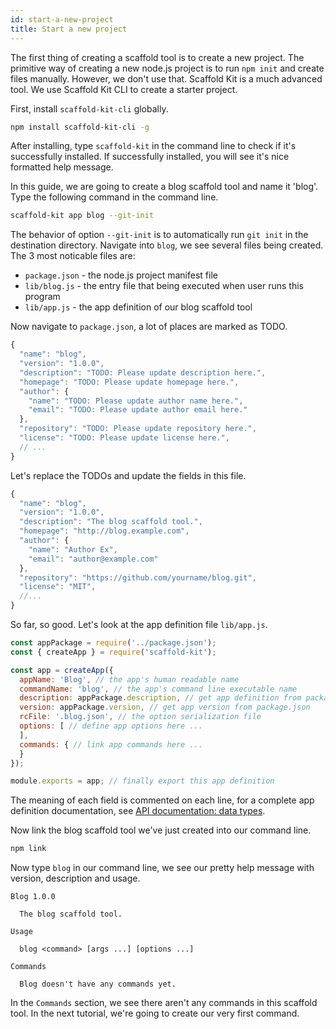 ```yaml
---
id: start-a-new-project
title: Start a new project
---
```


The first thing of creating a scaffold tool is to create a new project. The
primitive way of creating a new node.js project is to run `npm init` and create
files manually. However, we don't use that. Scaffold Kit is a much advanced
tool. We use Scaffold Kit CLI to create a starter project.

First, install `scaffold-kit-cli` globally.

```bash
npm install scaffold-kit-cli -g
```

After installing, type `scaffold-kit` in the command line to check if it's
successfully installed. If successfully installed, you will see it's nice
formatted help message.

In this guide, we are going to create a blog scaffold tool and name it 'blog'.
Type the following command in the command line.

```bash
scaffold-kit app blog --git-init
```

The behavior of option `--git-init` is to automatically run `git init` in the
destination directory. Navigate into `blog`, we see several files being created.
The 3 most noticable files are:
* `package.json` - the node.js project manifest file
* `lib/blog.js` - the entry file that being executed when user runs this program
* `lib/app.js` - the app definition of our blog scaffold tool

Now navigate to `package.json`, a lot of places are marked as TODO.

```js
{
  "name": "blog",
  "version": "1.0.0",
  "description": "TODO: Please update description here.",
  "homepage": "TODO: Please update homepage here.",
  "author": {
    "name": "TODO: Please update author name here.",
    "email": "TODO: Please update author email here."
  },
  "repository": "TODO: Please update repository here.",
  "license": "TODO: Please update license here.",
  // ...
}
```

Let's replace the TODOs and update the fields in this file.

```js
{
  "name": "blog",
  "version": "1.0.0",
  "description": "The blog scaffold tool.",
  "homepage": "http://blog.example.com",
  "author": {
    "name": "Author Ex",
    "email": "author@example.com"
  },
  "repository": "https://github.com/yourname/blog.git",
  "license": "MIT",
  //...
}
```

So far, so good. Let's look at the app definition file `lib/app.js`.

```js
const appPackage = require('../package.json');
const { createApp } = require('scaffold-kit');

const app = createApp({
  appName: 'Blog', // the app's human readable name
  commandName: 'blog', // the app's command line executable name
  description: appPackage.description, // get app definition from package.json
  version: appPackage.version, // get app version from package.json
  rcFile: '.blog.json', // the option serialization file
  options: [ // define app options here ...
  ],
  commands: { // link app commands here ...
  }
});

module.exports = app; // finally export this app definition
```

The meaning of each field is commented on each line, for a complete app
definition documentation, see [API documentation: data types](data-types.md).

Now link the blog scaffold tool we've just created into our command line.

```bash
npm link
```

Now type `blog` in our command line, we see our pretty help message with
version, description and usage.

```text
Blog 1.0.0

  The blog scaffold tool.

Usage

  blog <command> [args ...] [options ...]

Commands

  Blog doesn't have any commands yet.
```

In the `Commands` section, we see there aren't any commands in this scaffold
tool. In the next tutorial, we're going to create our very first command.

